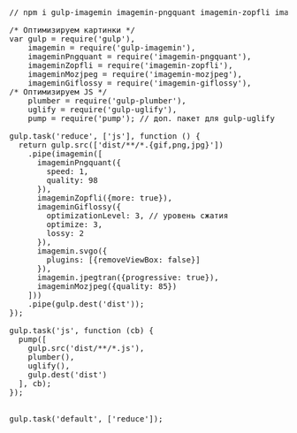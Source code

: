 <pre>
// npm i gulp-imagemin imagemin-pngquant imagemin-zopfli imagemin-mozjpeg imagemin-giflossy --save-dev

/* Оптимизируем картинки */
var gulp = require('gulp'),
    imagemin = require('gulp-imagemin'),
    imageminPngquant = require('imagemin-pngquant'),
    imageminZopfli = require('imagemin-zopfli'),
    imageminMozjpeg = require('imagemin-mozjpeg'),
    imageminGiflossy = require('imagemin-giflossy'),
/* Оптимизируем JS */
    plumber = require('gulp-plumber'),
    uglify = require('gulp-uglify'),
    pump = require('pump'); // доп. пакет для gulp-uglify

gulp.task('reduce', ['js'], function () {
  return gulp.src(['dist/**/*.{gif,png,jpg}'])
    .pipe(imagemin([
      imageminPngquant({
        speed: 1,
        quality: 98
      }),
      imageminZopfli({more: true}),
      imageminGiflossy({
        optimizationLevel: 3, // уровень сжатия
        optimize: 3,
        lossy: 2
      }),
      imagemin.svgo({
        plugins: [{removeViewBox: false}]
      }),
      imagemin.jpegtran({progressive: true}),
      imageminMozjpeg({quality: 85})
    ]))
    .pipe(gulp.dest('dist'));
});

gulp.task('js', function (cb) {
  pump([
    gulp.src('dist/**/*.js'),
    plumber(),
    uglify(),
    gulp.dest('dist')
  ], cb);
});


gulp.task('default', ['reduce']);
</pre>
